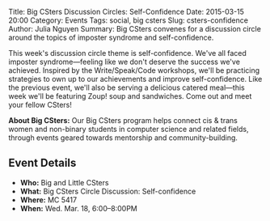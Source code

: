 Title: Big CSters Discussion Circles: Self-Confidence
Date: 2015-03-15 20:00
Category: Events
Tags: social, big csters
Slug: csters-confidence
Author: Julia Nguyen
Summary: Big CSters convenes for a discussion circle around the topics of imposter syndrome and self-confidence.

This week's discussion circle theme is self-confidence. We've all faced
imposter syndrome&mdash;feeling like we don't deserve the success we've
achieved.  Inspired by the Write/Speak/Code workshops, we'll be practicing
strategies to own up to our achievements and improve self-confidence. Like the
previous event, we'll also be serving a delicious catered meal&mdash;this week
we'll be featuring Zoup! soup and sandwiches. Come out and meet your fellow
CSters!

**About Big CSters:** Our Big CSters program helps connect cis &amp; trans
women and non-binary students in computer science and related fields, through
events geared towards mentorship and community-building.

## Event Details ##

+ **Who:** Big and Little CSters
+ **What:** Big CSters Circle Discussion: Self-confidence
+ **Where:** MC 5417
+ **When:** Wed. Mar. 18, 6:00&ndash;8:00PM
